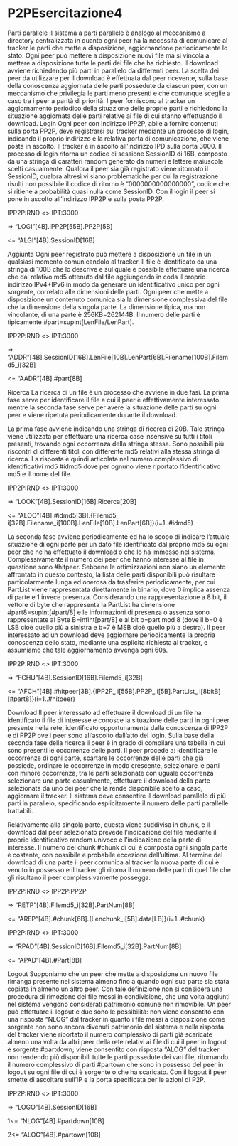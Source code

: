 # P2PEsercitazione4

Parti parallele
Il sistema a parti parallele è analogo al meccanismo a directory centralizzata in quanto ogni peer ha la necessità di comunicare al tracker le parti che mette a disposizione, aggiornandone periodicamente lo stato. Ogni peer può mettere a disposizione nuovi file ma si vincola a mettere a disposizione tutte le parti dei file che ha richiesto. Il download avviene richiedendo più parti in parallelo da differenti peer. La scelta dei peer da utilizzare per il download è effettuata dal peer ricevente, sulla base della conoscenza aggiornata delle parti possedute da ciascun peer, con un meccanismo che privilegia le parti meno presenti e che comunque sceglie a caso tra i peer a parità di priorità. I peer forniscono al tracker un aggiornamento periodico della situazione delle proprie parti e richiedono la situazione aggiornata delle parti relative ai file di cui stanno effettuando il download.
Login
Ogni peer con indirizzo IPP2P, abile a fornire contenuti sulla porta PP2P, deve registrarsi sul tracker mediante un processo di login, indicando il proprio indirizzo e la relativa porta di comunicazione, che viene posta in ascolto. Il tracker è in ascolto all’indirizzo IPD sulla porta 3000. Il processo di login ritorna un codice di sessione SessionID di 16B, composto da una stringa di caratteri random generato da numeri e lettere maiuscole scelti casualmente. Qualora il peer sia già registrato viene ritornato il SessionID, qualora altresì vi siano problematiche per cui la registrazione risulti non possibile il codice di ritorno è “0000000000000000”, codice che si ritiene a probabilità quasi nulla come SessionID. Con il login il peer si pone in ascolto all’indirizzo IPP2P e sulla posta PP2P.

IPP2P:RND <> IPT:3000

=> “LOGI”[4B].IPP2P[55B].PP2P[5B]

<= “ALGI”[4B].SessionID[16B]

Aggiunta
Ogni peer registrato può mettere a disposizione un file in un qualsiasi momento comunicandolo al tracker. ll file è identificato da una stringa di 100B che lo descrive e sul quale è possibile effettuare una ricerca che dal relativo md5 ottenuto dal file aggiungendo in coda il proprio indirizzo IPv4+IPv6 in modo da generare un identificativo unico per ogni sorgente, correlato alle dimensioni delle parti. Ogni peer che mette a disposizione un contenuto comunica sia la dimensione complessiva del file che la dimensione della singola parte. La dimensione tipica, ma non vincolante, di una parte è 256KB=262144B. ll numero delle parti è tipicamente #part=supint[LenFile/LenPart].

IPP2P:RND <> IPT:3000

=> “ADDR”[4B].SessionID[16B].LenFile[10B].LenPart[6B].Filename[100B].Filemd5_i[32B]

<= “AADR”[4B].#part[8B]

Ricerca
La ricerca di un file è un processo che avviene in due fasi. La prima fase serve per identificare il file a cui il peer è effettivamente interessato mentre la seconda fase serve per avere la situazione delle parti su ogni peer e viene ripetuta periodicamente durante il download.

La prima fase avviene indicando una stringa di ricerca di 20B. Tale stringa viene utilizzata per effettuare una ricerca case insensive su tutti i titoli presenti, trovando ogni occorrenza della stringa stessa. Sono possibili più riscontri di differenti titoli con differente md5 relativi alla stessa stringa di ricerca. La risposta è quindi articolata nel numero complessivo di identificativi md5 #idmd5 dove per ognuno viene riportato l’identificativo md5 e il nome del file.

IPP2P:RND <> IPT:3000

=> “LOOK”[4B].SessionID[16B].Ricerca[20B]

<= “ALOO”[4B].#idmd5[3B].{Filemd5_ i[32B].Filename_i[100B].LenFile[10B].LenPart[6B]}(i=1..#idmd5)

La seconda fase avviene periodicamente ed ha lo scopo di indicare l’attuale situazione di ogni parte per un dato file identificato dal proprio md5 su ogni peer che ne ha effettuato il download o che lo ha immesso nel sistema. Complessivamente il numero dei peer che hanno interesse al file in questione sono #hitpeer. Sebbene le ottimizzazioni non siano un elemento affrontato in questo contesto, la lista delle parti disponibili può risultare particolarmente lunga ed onerosa da trasferire periodicamente, per cui PartList viene rappresentata direttamente in binario, dove 0 implica assenza di parte e 1 invece presenza. Considerando una rappresentazione a 8 bit, il vettore di byte che rappresenta la PartList ha dimensione #part8=supint[#part/8] e le informazioni di presenza o assenza sono rappresentate al Byte B=infint[part/8] e al bit b=part mod 8 (dove il b=0 è LSB cioè quello più a sinistra e b=7 è MSB cioè quello più a destra). Il peer interessato ad un download deve aggiornare periodicamente la propria conoscenza dello stato, mediante una esplicita richiesta al tracker, e assumiamo che tale aggiornamento avvenga ogni 60s.

IPP2P:RND <> IPT:3000

=> “FCHU”[4B].SessionID[16B].Filemd5_i[32B]

<= “AFCH”[4B].#hitpeer[3B].{IPP2P_ i[55B].PP2P_ i[5B].PartList_ i[8bitB][#part8]}(i=1..#hitpeer)

Download
Il peer interessato ad effettuare il download di un file ha identificato il file di interesse e conosce la situazione delle parti in ogni peer presente nella rete, identificato opportunamente dalla conoscenza di IPP2P e di PP2P ove i peer sono all’ascolto dall’atto del login. Sulla base della seconda fase della ricerca il peer è in grado di compilare una tabella in cui sono presenti le occorrenze delle parti. Il peer procede a: identificare le occorrenze di ogni parte, scartare le occorrenze delle parti che già possiede, ordinare le occorrenze in modo crescente, selezionare le parti con minore occorrenza, tra le parti selezionate con uguale occorrenza selezionare una parte casualmente, effettuare il download della parte selezionata da uno dei peer che la rende disponibile scelto a caso, aggiornare il tracker. Il sistema deve consentire il download parallelo di più parti in parallelo, specificando esplicitamente il numero delle parti parallelle trattabili.

Relativamente alla singola parte, questa viene suddivisa in chunk, e il download dal peer selezionato prevede l’indicazione del file mediante il proprio identificativo random univoco e l’indicazione della parte di interesse. Il numero dei chunk #chunk di cui è composta ogni singola parte è costante, con possibile e probabile eccezione dell’ultima. Al termine del download di una parte il peer comunica al tracker la nuova parte di cui è venuto in possesso e il tracker gli ritorna il numero delle parti di quel file che gli risultano il peer complessivamente possegga.

IPP2P:RND <> IPP2P:PP2P

=> “RETP”[4B].Filemd5_i[32B].PartNum[8B]

<= “AREP”[4B].#chunk[6B].{Lenchunk_i[5B].data[LB]}(i=1..#chunk)
 
IPP2P:RND <> IPT:3000

=> “RPAD”[4B].SessionID[16B].Filemd5_i[32B].PartNum[8B]

<= “APAD”[4B].#Part[8B]

Logout
Supponiamo che un peer che mette a disposizione un nuovo file rimanga presente nel sistema almeno fino a quando ogni sua parte sia stata copiata in almeno un altro peer. Con tale definizione non si considera una procedura di rimozione dei file messi in condivisione, che una volta aggiunti nel sistema vengono considerati patrimonio comune non rimovibile. Un peer può effettuare il logout e due sono le possibilità: non viene consentito con una risposta “NLOG” dal tracker in quanto i file messi a disposizione come sorgente non sono ancora divenuti patrimonio del sistema e nella risposta del tracker viene riportato il numero complessivo di parti già scaricate almeno una volta da altri peer della rete relativi ai file di cui il peer in logout è sorgente #partdown; viene consentito con risposta “ALOG” del tracker non rendendo più disponibili tutte le parti possedute dei vari file, ritornando il numero complessivo di parti #partown che sono in possesso del peer in logout su ogni file di cui è sorgente o che ha scaricato. Con il logout il peer smette di ascoltare sull’IP e la porta specificata per le azioni di P2P.

IPP2P:RND <> IPT:3000

=> “LOGO”[4B].SessionID[16B]

1<= “NLOG”[4B].#partdown[10B]

2<= “ALOG”[4B].#partown[10B]
